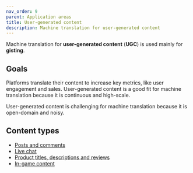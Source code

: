 ```yaml
---
nav_order: 9
parent: Application areas
title: User-generated content
description: Machine translation for user-generated content
---
```


Machine translation for **user-generated content** \(**UGC**\) is used mainly for **gisting**.

## Goals

Platforms translate their content to increase key metrics, like user engagement and sales.
User-generated content is a good fit for machine translation because it is continuous and high-scale.

User-generated content is challenging for machine translation because it is open-domain and noisy.

## Content types

* [Posts and comments](/social-networks)
* [Live chat](/live-chat)
* [Product titles, descriptions and reviews](/commerce-and-marketplaces)
* [In-game content](/gaming)
